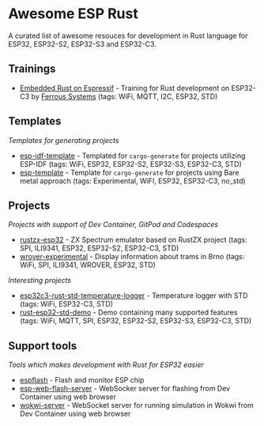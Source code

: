 # Awesome ESP Rust

A curated list of awesome resouces for development in Rust language for ESP32, ESP32-S2, ESP32-S3 and ESP32-C3.

## Trainings

* [Embedded Rust on Espressif](https://espressif-trainings.ferrous-systems.com/) - Training for Rust development on ESP32-C3 by [Ferrous Systems](https://ferrous-systems.com/training/) (tags: WiFi, MQTT, I2C, ESP32, STD)

## Templates

*Templates for generating projects*

* [esp-idf-template](https://github.com/esp-rs/esp-idf-template) - Templated for `cargo-generate` for projects utilizing ESP-IDF (tags: WiFi, ESP32, ESP32-S2, ESP32-S3, ESP32-C3, STD)
* [esp-template](https://github.com/esp-rs/esp-template) - Template for `cargo-generate` for projects using Bare metal approach (tags: Experimental, WiFI, ESP32, ESP32-C3, no_std)

## Projects

*Projects with support of Dev Container, GitPod and Codespaces*

* [rustzx-esp32](https://github.com/georgik/rustzx-esp32) - ZX Spectrum emulator based on RustZX project (tags: SPI, ILI9341, ESP32, ESP32-S2, ESP32-C3, STD)
* [wrover-experimental](https://github.com/JurajSadel/wrover-experimental) - Display information about trams in Brno (tags: WiFi, SPI, ILI9341, WROVER, ESP32, STD)

*Interesting projects*

* [esp32c3-rust-std-temperature-logger](https://github.com/bjoernQ/esp32c3-rust-std-temperature-logger) - Temperature logger with STD (tags: WiFi, ESP32-C3, STD)
* [rust-esp32-std-demo](https://github.com/ivmarkov/rust-esp32-std-demo) - Demo containing many supported features (tags: WiFi, MQTT, SPI, ESP32, ESP32-S2, ESP32-S3, ESP32-C3, STD)


## Support tools

*Tools which makes development with Rust for ESP32 easier*

* [espflash](https://github.com/esp-rs/espflash) - Flash and monitor ESP chip
* [esp-web-flash-server](https://github.com/bjoernQ/esp-web-flash-server) - WebSocker server for flashing from Dev Container using web browser
* [wokwi-server](https://github.com/MabezDev/wokwi-server) - WebSocket server for running simulation in Wokwi from Dev Container using web browser
